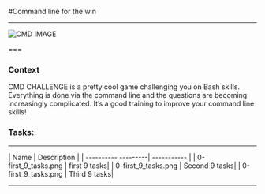 #Command line for the win

___

![CMD IMAGE](https://camo.githubusercontent.com/3aa6b94ff4a65ae7a2f2e123529c1c891b9d5780ce1b91a2fa672d946110c989/68747470733a2f2f636d646368616c6c656e67652e636f6d2f696d672f636d646368616c6c656e67652e706e67)

===

### Context 

CMD CHALLENGE is a pretty cool game challenging you on Bash skills. Everything is done via the command line and the questions are becoming increasingly complicated. It’s a good training to improve your command line skills!

### Tasks:

  ----------   ---------- ----------
|         Name        | Description |
| ---------- ---------| ----------- | 
| 0-first_9_tasks.png |	first 9 tasks|
| 0-first_9_tasks.png |	Second 9 tasks|
| 0-first_9_tasks.png |	Third 9 tasks|
  ----------   ----------  ----------
